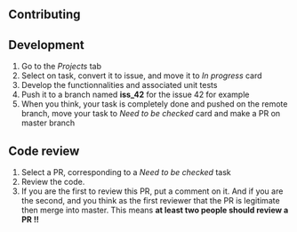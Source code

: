 ## Contributing

## Development
1. Go to the *Projects*  tab
2. Select on task, convert it to issue, and move it to *In progress* card
3. Develop the functionnalities and associated unit tests
4. Push it to a branch named **iss_42** for the issue 42 for example
5. When you think, your task is completely done and pushed on the remote branch, move your task to *Need to be checked* card and make a PR on master branch

## Code review
1. Select a PR, corresponding to a *Need to be checked* task
2. Review the code.
3. If you are the first to review this PR, put a comment on it. And if you are the second, and you think as the first reviewer that the PR  is legitimate then merge into master.
This means **at least two people should review a PR !!**